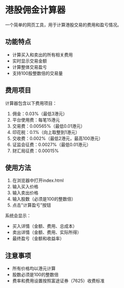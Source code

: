 # 港股佣金计算器

一个简单的网页工具，用于计算港股交易的费用和盈亏情况。

## 功能特点

- 计算买入和卖出的所有相关费用
- 实时显示交易金额
- 计算整体交易盈亏
- 支持100股整数倍的交易量

## 费用项目

计算器包含以下费用项目：

1. 佣金：0.03%（最低3港元）
2. 平台使用费：每笔15港元
3. 交易费：0.00565%（最低0.01港元）
4. 印花税：0.1%（向上取整到1港元）
5. 交收费：0.002%（最低2港元，最高100港元）
6. 证监会征费：0.0027%（最低0.01港元）
7. 财汇局征费：0.00015%

## 使用方法

1. 在浏览器中打开index.html
2. 输入买入价格
3. 输入卖出价格
4. 输入股数（必须是100的整数倍）
5. 点击"计算盈亏"按钮

系统会显示：
- 买入详情（金额、费用、总成本）
- 卖出详情（金额、费用、实际所得）
- 最终盈亏（金额和收益率）

## 注意事项

- 所有价格均以港元计算
- 股数必须是100的整数倍
- 费率和费用设置按照富途证券（7625）收费标准 